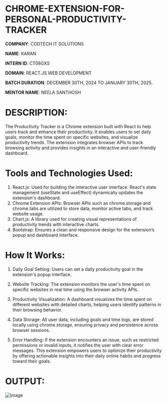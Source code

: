 # CHROME-EXTENSION-FOR-PERSONAL-PRODUCTIVITY-TRACKER

**COMPANY**: CODTECH IT SOLUTIONS

**NAME**: KARAN

**INTERN ID**: CT08GXS

**DOMAIN**:  REACT.JS WEB DEVELOPMENT

**BATCH DURATION**:  DECEMBER 30TH, 2024 TO JANUARY 30TH, 2025.

**MENTOR NAME**: NEELA SANTHOSH

# DESCRIPTION:
The Productivity Tracker is a Chrome extension built with React to help users track and enhance their productivity. It enables users to set daily goals, monitor the time spent on specific websites, and visualize productivity trends. The extension integrates browser APIs to track browsing activity and provides insights in an interactive and user-friendly dashboard.

# Tools and Technologies Used:
1. React.js: Used for building the interactive user interface. React's state management (useState and useEffect) dynamically updates the extension's dashboard.
2. Chrome Extension APIs: Browser APIs such as chrome.storage and chrome.tabs are utilized to store data, monitor active tabs, and track website usage.
3. Chart.js: A library used for creating visual representations of productivity trends with interactive charts.
4. Bootstrap: Ensures a clean and responsive design for the extension’s popup and dashboard interface.
# How It Works:
1. Daily Goal Setting:
Users can set a daily productivity goal in the extension's popup interface.

2. Website Tracking:
The extension monitors the user's time spent on specific websites in real time using the browser activity APIs.

3. Productivity Visualization:
A dashboard visualizes the time spent on different websites with detailed charts, helping users identify patterns in their browsing behavior.

4. Data Storage:
All user data, including goals and time logs, are stored locally using chrome.storage, ensuring privacy and persistence across browser sessions.

5. Error Handling:
If the extension encounters an issue, such as restricted permissions or invalid inputs, it notifies the user with clear error messages.
This extension empowers users to optimize their productivity by offering actionable insights into their daily online habits and progress toward their goals.

# OUTPUT:

![Image](https://github.com/user-attachments/assets/5037b080-29b3-4950-b31a-8c06b283e119)

